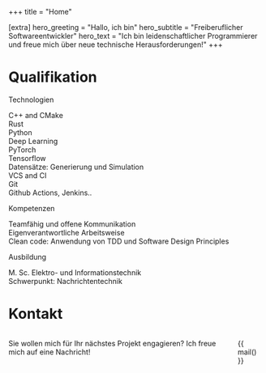 +++
title = "Home"

[extra]
hero_greeting = "Hallo, ich bin"
hero_subtitle = "Freiberuflicher Softwareentwickler"
hero_text = "Ich bin leidenschaftlicher Programmierer und freue mich über neue technische Herausforderungen!"
+++

# Qualifikation

<div class="tile is-ancestor">
    <div class="tile is-parent">
        <article class="tile is-child notification is-link">
            <p class="title">Technologien</p>
            <div class="box">C++ and CMake</div>
            <div class="box">Rust</div>
            <div class="box">Python</div>
            <div class="box">
                Deep Learning<br>
                PyTorch<br>
                Tensorflow<br>
                Datensätze: Generierung und Simulation
            </div>
            <div class="box">
                VCS and CI<br>
                Git<br>
                Github Actions, Jenkins..
            </div>
        </article>
    </div>
    <div class="tile is-parent is-vertical">
        <article class="tile is-child notification is-primary">
            <p class="title">Kompetenzen</p>
            <div class="box">Teamfähig und offene Kommunikation</div>
            <div class="box">Eigenverantwortliche Arbeitsweise</div>
            <div class="box">Clean code: Anwendung von TDD und Software Design Principles</div>
        </article>
        <article class="tile is-child notification is-warning">
            <p class="title">Ausbildung</p>
            <p class="subtitle">
                M. Sc. Elektro- und Informationstechnik<br>
                Schwerpunkt: Nachrichtentechnik
            </p>
        </article>
    </div>
</div>

# Kontakt

<div class="box columns">
<div class="column is-4">

Sie wollen mich für Ihr nächstes Projekt engagieren? Ich freue mich auf eine Nachricht!

</div>
<div class="column is-narrow">

{{ mail() }}

</div>
</div>
